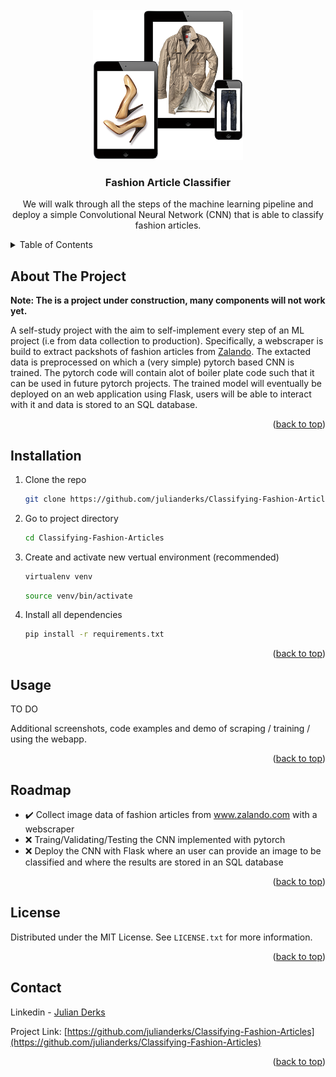 <div id="top"></div>

<!-- PROJECT LOGO -->
<br />
<div align="center">
  <a href="https://github.com/julianderks/Classifying-Fashion-Articles">
    <img src="misc/images/logo.png" alt="Logo" width="240" height="240">
  </a>

  <h3 align="center">Fashion Article Classifier</h3>

  <p align="center">
    We will walk through all the steps of the machine learning pipeline and deploy a simple Convolutional Neural Network (CNN) that is able to classify fashion articles.
  </p>
</div>

<!-- TABLE OF CONTENTS -->
<details>
  <summary>Table of Contents</summary>
  <ol>
    <li><a href="#about-the-project">About The Project</a></li>
    <li><a href="#installation">Installation</a></li>
    <li><a href="#usage">Usage</a></li>
    <li><a href="#roadmap">Roadmap</a></li>
    <li><a href="#license">License</a></li>
    <li><a href="#contact">Contact</a></li>
  </ol>
</details>

<!-- ABOUT THE PROJECT -->

## About The Project

**Note: The is a project under construction, many components will not work yet.**

A self-study project with the aim to self-implement every step of an ML project (i.e from data collection to production). Specifically, a webscraper is build to extract packshots of fashion articles from [Zalando](https://zalando/kleding.com). The extacted data is preprocessed on which a (very simple) pytorch based CNN is trained. The pytorch code will contain alot of boiler plate code such that it can be used in future pytorch projects. The trained model will eventually be deployed on an web application using Flask, users will be able to interact with it and data is stored to an SQL database.

<p align="right">(<a href="#top">back to top</a>)</p>

## Installation

1. Clone the repo

   ```sh
   git clone https://github.com/julianderks/Classifying-Fashion-Articles.git
   ```

2. Go to project directory

   ```sh
   cd Classifying-Fashion-Articles
   ```

3. Create and activate new vertual environment (recommended)

   ```sh
   virtualenv venv
   ```

   ```sh
   source venv/bin/activate
   ```

4. Install all dependencies

   ```sh
   pip install -r requirements.txt
   ```

<p align="right">(<a href="#top">back to top</a>)</p>

<!-- USAGE EXAMPLES -->

## Usage

TO DO

Additional screenshots, code examples and demo of scraping / training / using the webapp.

<p align="right">(<a href="#top">back to top</a>)</p>

<!-- ROADMAP -->

## Roadmap

- :heavy_check_mark: Collect image data of fashion articles from www.zalando.com with a webscraper
- :x: Traing/Validating/Testing the CNN implemented with pytorch
- :x: Deploy the CNN with Flask where an user can provide an image to
  be classified and where the results are stored in an SQL database

<p align="right">(<a href="#top">back to top</a>)</p>

<!-- LICENSE -->

## License

Distributed under the MIT License. See `LICENSE.txt` for more information.

<p align="right">(<a href="#top">back to top</a>)</p>

<!-- CONTACT -->

## Contact

Linkedin - [Julian Derks](https://www.linkedin.com/in/julianderks/)

Project Link: [https://github.com/julianderks/Classifying-Fashion-Articles](https://github.com/julianderks/Classifying-Fashion-Articles)

<p align="right">(<a href="#top">back to top</a>)</p>
